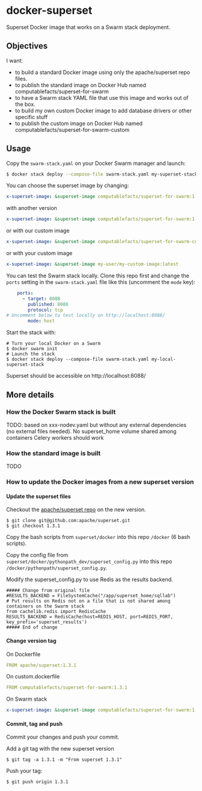 # docker-superset
Superset Docker image that works on a Swarm stack deployment.

## Objectives 

I want:
* to build a standard Docker image using only the apache/superset repo files.
* to publish the standard image on Docker Hub named computablefacts/superset-for-swarm
* to have a Swarm stack YAML file that use this image and works out of the box.
* to build my own custom Docker image to add database drivers or other specific stuff
* to publish the custom image on Docker Hub named computablefacts/superset-for-swarm-custom

## Usage

Copy the `swarm-stack.yaml` on your Docker Swarm manager and launch:

```bash
$ docker stack deploy --compose-file swarm-stack.yaml my-superset-stack
```

You can choose the superset image by changing:
```yaml
x-superset-image: &superset-image computablefacts/superset-for-swarm:1.3.0
```
with another version
```yaml
x-superset-image: &superset-image computablefacts/superset-for-swarm:1.3.2
```
or with our custom image
```yaml
x-superset-image: &superset-image computablefacts/superset-for-swarm-custom:latest
```
or with your custom image
```yaml
x-superset-image: &superset-image my-user/my-custom-image:latest
```

You can test the Swarm stack locally. Clone this repo first and change the `ports` setting 
in the `swarm-stack.yaml` file like this (uncomment the `mode` key):
```yaml
    ports:
      - target: 8088
        published: 8088
        protocol: tcp
# Uncomment below to test locally on http://localhost:8088/
        mode: host
```
Start the stack with:
```shell
# Turn your local Docker on a Swarm
$ docker swarm init
# Launch the stack
$ docker stack deploy --compose-file swarm-stack.yaml my-local-superset-stack
```

Superset should be accessible on http://localhost:8088/

## More details

### How the Docker Swarm stack is built

TODO: based on xxx-nodev.yaml but without any external dependencies (no external files needed).
No superset_home volume shared among containers
Celery workers should work


### How the standard image is built

TODO

### How to update the Docker images from a new superset version

#### Update the superset files

Checkout the [apache/superset repo](https://github.com/apache/superset) on the new version.

```shell
$ git clone git@github.com:apache/superset.git
$ git checkout 1.3.1
```

Copy the bash scripts from `superset/docker` into this repo `/docker` (6 bash scripts).

Copy the config file from `superset/docker/pythonpath_dev/superset_config.py` into this 
repo `/docker/pythonpath/superset_config.py`.

Modify the superset_config.py to use Redis as the results backend.

```shell
##### Change from original file
#RESULTS_BACKEND = FileSystemCache("/app/superset_home/sqllab")
# Put results on Redis not on a file that is not shared among containers on the Swarm stack
from cachelib.redis import RedisCache
RESULTS_BACKEND = RedisCache(host=REDIS_HOST, port=REDIS_PORT, key_prefix='superset_results')
##### End of change
```

#### Change version tag

On Dockerfile
```yaml
FROM apache/superset:1.3.1
```

On custom.dockerfile
```yaml
FROM computablefacts/superset-for-swarm:1.3.1
```

On Swarm stack
```yaml
x-superset-image: &superset-image computablefacts/superset-for-swarm:1.3.1
```

#### Commit, tag and push

Commit your changes and push your commit.

Add a git tag with the new superset version
```shell
$ git tag -a 1.3.1 -m "From superset 1.3.1"
```

Push your tag:
```shell
$ git push origin 1.3.1
```

